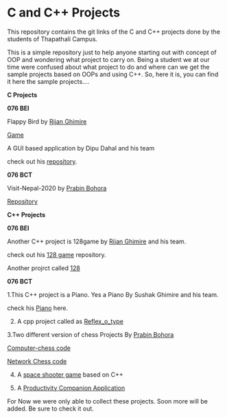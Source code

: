 # C and C++ Projects
This repository  contains the git links of the C and C++ projects done by the students of Thapathali Campus.

This is a simple repository just to help anyone starting out with concept of OOP and wondering what project
to carry on. 
Being a student we at our time were confused about what project to do and where can we get the sample projects 
based on OOPs and using C++.
So, here it is, you can find it here the sample projects....

**C Projects**

**076 BEI**

Flappy Bird by [Rijan Ghimire](https://github.com/rijan7ghimire)

   [Game](https://github.com/rijan7ghimire/fbird.git)
   
A GUI based application by Dipu Dahal and his team

check out his [repository](https://github.com/dipudl/Interactive-Dictionary-and-Paragraph-Autocorrect.git).
   

**076 BCT**

Visit-Nepal-2020 by [Prabin Bohora](https://github.com/prabinbohara10)

[Repository](https://github.com/prabinbohara10/Visit-Nepal-2020.git)


**C++ Projects**


**076 BEI**

Another C++ project is 128game by [Rijan Ghimire](https://github.com/rijan7ghimire) and his team.

check out his [128 game](https://github.com/rijan7ghimire/128game) repository.

Another projrct called [128](https://github.com/dipudl/128.git)


**076 BCT**

1.This C++ project is a Piano. Yes a Piano By Sushak Ghimire and his team.

check his [Piano](https://gitlab.com/sushankgghimire/piano.git) here.


2. A cpp project called as [Reflex_o_type](https://github.com/bikrantbdr/Reflex_o_type.git)



3.Two different version of chess Projects By [Prabin Bohora](https://github.com/prabinbohara10) 

[Computer-chess code](https://github.com/prabinbohara10/Computer-Chess.git)

[Network Chess code](https://github.com/prabinbohara10/Network-Chess.git)


4. A [space shooter game](https://github.com/Sudeep-K/SpaceShooter) based on C++ 


5. A [Productivity Companion Application](https://github.com/Despicable-Us/Productivity-Companion)



For Now we were only able to collect these projects. 
Soon more will be added.
Be sure to check it out.




